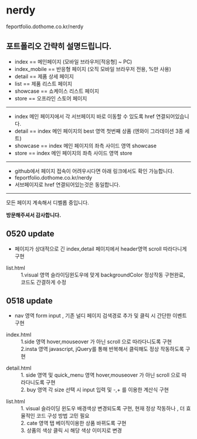 # nerdy
feportfolio.dothome.co.kr/nerdy
<h2>포트폴리오 간략히 설명드립니다.</h2>
<ul>
  <li>index == 메인페이지 (모바일 브라우저[적응형] ~ PC)</li>
  <li>index_mobile == 반응형 페이지 (오직 모바일 브라우저 전용, %만 사용)</li>
  <li>detail == 제품 상세 페이지</li>
  <li>list == 제품 리스트 페이지</li>
  <li>showcase == 쇼케이스 리스트 페이지</li>
  <li>store == 오프라인 스토어 페이지</li>
</ul>
<hr/>
<ul>
  <li>index 메인 페이지에서 각 서브페이지 바로 이동할 수 있도록 href 연결되어있습니다.</li>
  <li> detail == index 메인 페이지의 best 영역 첫번째 상품 (엔와이 그라데이션 3종 세트)</li>
  <li> showcase == index 메인 페이지의 좌측 사이드 영역 showcase</li>
  <li> store == index 메인 페이지의 좌측 사이드 영역 store</li>
</ul>
<hr/>
<ul>
  <li>github에서 페이지 접속이 어려우시다면 아래 링크에서도 확인 가능합니다.</li>
  <li>feportfolio.dothome.co.kr/nerdy</li>
  <li>서브페이지로 href 연결되어있는것은 동일합니다.</li>
</ul>
<hr/>
<p>모든 페이지 계속해서 디벨롭 중입니다.</p>
<strong>방문해주셔서 감사합니다.</strong>

<h2>0520 update</h2>
<ul>
  <li>페이지가 상대적으로 긴 index,detail 페이지에서 header영역 scroll 따라다니게 구현</li>
</ul>
<dl>
  <dt>list.html</dt>
  <dd>1.visual 영역 슬라이딩윈도우에 맞게 backgroundColor 정상작동 구현완료, 코드도 간결하게 수정</dd>
</dl>


<h2>0518 update</h2>
<ul>
  <li>nav 영역 form input , 기존 널디 페이지 검색경로 추가 및 클릭 시 간단한 이벤트 구현</li>
</ul>
<dl>
  <dt>index.html</dt>
  <dd>1.side 영역 hover,mouseover 가 아닌 scroll 으로 따라다니도록 구현</dd>
  <dd>2.insta 영역 javascript, jQuery를 통해 반복해서 클릭해도 정상 작동하도록 구현</dd>
</dl>

<dl>
  <dt>detail.html</dt>
  <dd>1. side 영역 및 quick_menu 영역 hover,mouseover 가 아닌 scroll 으로 따라다니도록 구현</dd>
  <dd>2. buy 영역 각 size 선택 시 input 입력 및 -,+ 를 이용한 계산식 구현</dd>
</dl>
<dl>
  <dt>list.html</dt>
  <dd>1. visual 슬라이딩 윈도우 배경색상 변경되도록 구현, 현재 정상 작동하나 , 더 효율적인 코드 구성 방법 고민 필요</dd>
  <dd>2. cate 영역 탭 베이직이용한 상품 바뀌도록 구현</dd>
  <dd>3. 상품의 색상 클릭 시 해당 색상 이미지로 변경</dd>
</dl>
